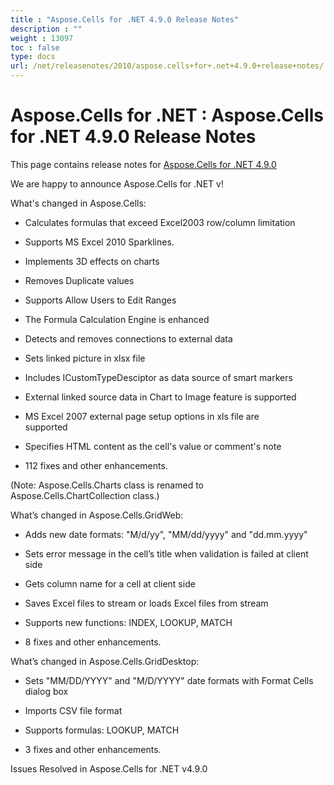 ```yaml
---
title : "Aspose.Cells for .NET 4.9.0 Release Notes" 
description : "" 
weight : 13097 
toc : false
type: docs
url: /net/releasenotes/2010/aspose.cells+for+.net+4.9.0+release+notes/
---
```


# Aspose.Cells for .NET : Aspose.Cells for .NET 4.9.0 Release Notes


This page contains release notes for [Aspose.Cells for .NET 4.9.0](http://www.aspose.com/downloads/cells/net/new-releases/aspose.cells-for-.net-4.9.0/)

We are happy to announce Aspose.Cells for .NET v!

What's changed in Aspose.Cells:

*   Calculates formulas that exceed Excel2003 row/column limitation  

*   Supports MS Excel 2010 Sparklines.

*   Implements 3D effects on charts      

*   Removes Duplicate values    

*   Supports Allow Users to Edit Ranges           

*   The Formula Calculation Engine is enhanced          

*   Detects and removes connections to external data  

*   Sets linked picture in xlsx file 

*   Includes ICustomTypeDesciptor as data source of smart markers 

*   External linked source data in Chart to Image feature is supported 

*   MS Excel 2007 external page setup options in xls file are supported           

*   Specifies HTML content as the cell's value or comment's note

*   112 fixes and other enhancements.

(Note: Aspose.Cells.Charts class is renamed to Aspose.Cells.ChartCollection class.)

What’s changed in Aspose.Cells.GridWeb:

*   Adds new date formats: "M/d/yy", "MM/dd/yyyy" and "dd.mm.yyyy"

*   Sets error message in the cell’s title when validation is failed at client side

*   Gets column name for a cell at client side

*   Saves Excel files to stream or loads Excel files from stream

*   Supports new functions: INDEX, LOOKUP, MATCH

*   8 fixes and other enhancements.

What’s changed in Aspose.Cells.GridDesktop:

*   Sets "MM/DD/YYYY" and "M/D/YYYY" date formats with Format Cells dialog box

*   Imports CSV file format

*   Supports formulas: LOOKUP, MATCH

*   3 fixes and other enhancements.

Issues Resolved in Aspose.Cells for .NET v4.9.0

